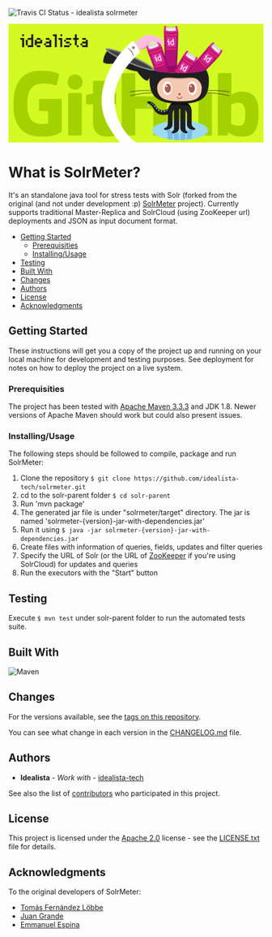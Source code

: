 ![Travis CI Status - idealista solrmeter](https://api.travis-ci.org/idealista-tech/solrmeter.svg?branch=master)

![Logo](logo.gif)

# What is SolrMeter?

It's an standalone java tool for stress tests with Solr (forked from the original (and not under development :p) [SolrMeter](https://github.com/tflobbe/solrmeter) project). Currently supports
traditional Master-Replica and SolrCloud (using ZooKeeper url) deployments and JSON as input document format.

- [Getting Started](#getting-started)
	- [Prerequisities](#prerequisities)
	- [Installing/Usage](#installing/usage)
- [Testing](#testing)
- [Built With](#built-with)
- [Changes](#changes)
- [Authors](#authors)
- [License](#license)
- [Acknowledgments](#acknowledgments)

## Getting Started

These instructions will get you a copy of the project up and running on your local machine for development and testing purposes. See deployment for notes on how to deploy the project on a live system.

### Prerequisities

The project has been tested with [Apache Maven 3.3.3](https://maven.apache.org/) and JDK 1.8. Newer versions of Apache Maven should work but could also present issues.

### Installing/Usage

The following steps should be followed to compile, package and run SolrMeter:

1. Clone the repository ```$ git clone https://github.com/idealista-tech/solrmeter.git```
2. cd to the solr-parent folder ```$ cd solr-parent```
3. Run 'mvn package'
4. The generated jar file is under "solrmeter/target" directory. The jar is named 'solrmeter-{version}-jar-with-dependencies.jar'
5. Run it using ```$ java -jar solrmeter-{version}-jar-with-dependencies.jar```
6. Create files with information of queries, fields, updates and filter queries
7. Specify the URL of Solr (or the URL of [ZooKeeper](https://zookeeper.apache.org/) if you're using SolrCloud) for updates and queries
8. Run the executors with the "Start" button

## Testing

Execute ```$ mvn test``` under solr-parent folder to run the automated tests suite.

## Built With

![Maven](https://img.shields.io/badge/maven-3.3.3-green.svg)

## Changes

For the versions available, see the [tags on this repository](https://github.com/idealista-tech/solrmeter/tags).

You can see what change in each version in the [CHANGELOG.md](CHANGELOG.md) file.

## Authors

* **Idealista** - *Work with* - [idealista-tech](https://github.com/idealista-tech)

See also the list of [contributors](https://github.com/idealista-tech/solrmeter/contributors) who participated in this project.

## License

This project is licensed under the [Apache 2.0](https://www.apache.org/licenses/LICENSE-2.0) license - see the [LICENSE.txt](LICENSE.txt) file for details.

## Acknowledgments

To the original developers of SolrMeter:

* [Tomás Fernández Löbbe](https://github.com/tflobbe)
* [Juan Grande](mailto:juan.grande@gmail.com)
* [Emmanuel Espina](mailto:emmanuel.espina@plugtree.com)
